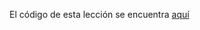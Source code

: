 El código de esta lección se encuentra [aquí](https://codesandbox.io/s/explicacion-state-react-o9bxs)